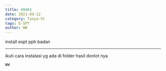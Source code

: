 ```yaml
---
title: 49461
date: 2021-04-12
category: Tanya-SC
tags: E-SPT
author: WW
---
```


install espt pph badan

---

ikuti cara instalasi yg ada di folder hasil donlot nya

`WW`
